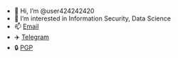 - 👋 Hi, I’m @user424242420
- 👀 I’m interested in Information Security, Data Science
- 📫 [Email](mailto:w3fxywk2i@mozmail.com)
- ✈️ [Telegram](https://t.me/user424242420)
- 🔒 [PGP](https://keys.openpgp.org/vks/v1/by-fingerprint/A97FD10D3E586D1D240B3D1178B02A3AF6C3AEF3)
